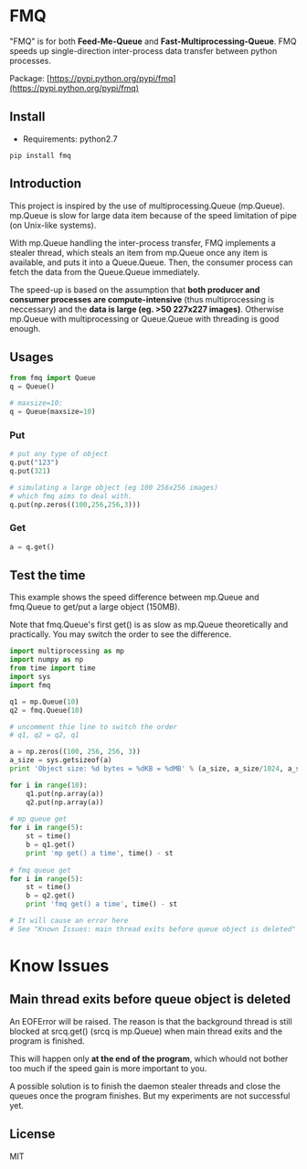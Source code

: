# FMQ

"FMQ" is for both **Feed-Me-Queue** and **Fast-Multiprocessing-Queue**. FMQ speeds up single-direction inter-process data transfer between python processes.

Package: [https://pypi.python.org/pypi/fmq](https://pypi.python.org/pypi/fmq)

## Install
- Requirements: python2.7

```
pip install fmq
```

## Introduction

This project is inspired by the use of multiprocessing.Queue (mp.Queue). mp.Queue is slow for large data item because of the speed limitation of pipe (on Unix-like systems). 

With mp.Queue handling the inter-process transfer, FMQ implements a stealer thread, which steals an item from mp.Queue once any item is available, and puts it into a Queue.Queue. Then, the consumer process can fetch the data from the Queue.Queue immediately.

The speed-up is based on the assumption that **both producer and consumer processes are compute-intensive** (thus multiprocessing is neccessary) and the **data is large (eg. >50 227x227 images)**. Otherwise mp.Queue with multiprocessing or Queue.Queue with threading is good enough.

## Usages
```python
from fmq import Queue
q = Queue() 

# maxsize=10:
q = Queue(maxsize=10)
```

### Put

```python
# put any type of object
q.put("123")
q.put(321)

# simulating a large object (eg 100 256x256 images) 
# which fmq aims to deal with.
q.put(np.zeros((100,256,256,3)))
```

### Get

```python
a = q.get()
```

## Test the time

This example shows the speed difference between mp.Queue and fmq.Queue to get/put a large object (150MB).

Note that fmq.Queue's first get() is as slow as mp.Queue theoretically and practically. You may switch the order to see the difference.

```python
import multiprocessing as mp
import numpy as np
from time import time
import sys
import fmq

q1 = mp.Queue(10)
q2 = fmq.Queue(10)

# uncomment thie line to switch the order
# q1, q2 = q2, q1

a = np.zeros((100, 256, 256, 3))
a_size = sys.getsizeof(a)
print 'Object size: %d bytes = %dKB = %dMB' % (a_size, a_size/1024, a_size/1024/1024)

for i in range(10):
    q1.put(np.array(a))
    q2.put(np.array(a))
    
# mp queue get
for i in range(5):
    st = time()
    b = q1.get()
    print 'mp get() a time', time() - st
    
# fmq queue get
for i in range(5):
    st = time()
    b = q2.get()
    print 'fmq get() a time', time() - st

# It will cause an error here
# See "Known Issues: main thread exits before queue object is deleted" section for more details.
```

# Know Issues

## Main thread exits before queue object is deleted

An EOFError will be raised. The reason is that the background thread is still blocked at srcq.get() (srcq is mp.Queue) when main thread exits and the program is finished.

This will happen only **at the end of the program**, which whould not bother too much if the speed gain is more important to you.

A possible solution is to finish the daemon stealer threads and close the queues once the program finishes. But my experiments are not successful yet.

## License
MIT

